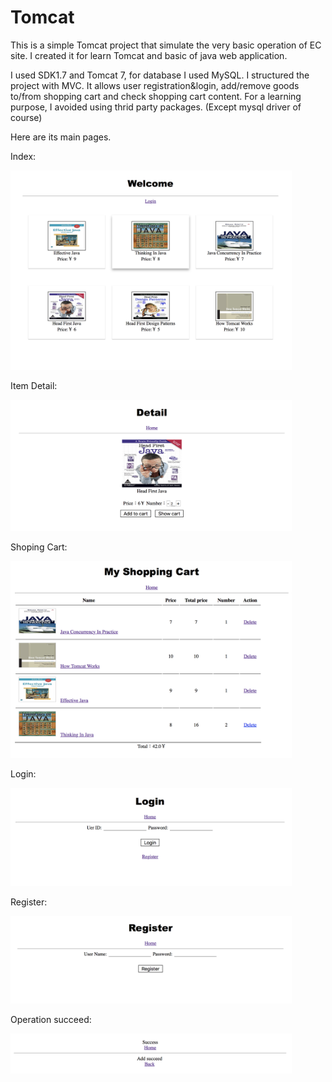# Tomcat

This is a simple Tomcat project that simulate the very basic operation of EC site.
I created it for learn Tomcat and basic of java web application.

I used SDK1.7 and Tomcat 7, for database I used MySQL.
I structured the project with MVC. 
It allows user registration&login, add/remove goods to/from shopping cart and check shopping cart content.
For a learning purpose, I avoided using thrid party packages. (Except mysql driver of course)

Here are its main pages.

Index:

<img src="https://github.com/ZhangFreeman/SimpleShoppingCart/blob/master/images/index.png" alt="Main Screen" width="450"/>

Item Detail:

<img src="https://github.com/ZhangFreeman/SimpleShoppingCart/blob/master/images/detail.png" alt="Main Screen" width="450"/>

Shoping Cart:

<img src="https://github.com/ZhangFreeman/SimpleShoppingCart/blob/master/images/shop_cart.png" alt="Main Screen" width="450"/>

Login:

<img src="https://github.com/ZhangFreeman/SimpleShoppingCart/blob/master/images/login.png" alt="Main Screen" width="450"/>

Register:

<img src="https://github.com/ZhangFreeman/SimpleShoppingCart/blob/master/images/register.png" alt="Main Screen" width="450"/>

Operation succeed:

<img src="https://github.com/ZhangFreeman/SimpleShoppingCart/blob/master/images/succeed.png" alt="Main Screen" width="450"/>
